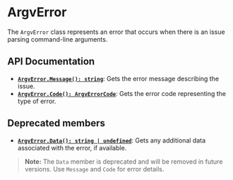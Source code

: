 # ArgvError

The `ArgvError` class represents an error that occurs
when there is an issue parsing command-line arguments.

## API Documentation

- [**`ArgvError.Message(): string`**](#): Gets the error message describing the issue.
- [**`ArgvError.Code(): ArgvErrorCode`**](/contents/reference/argv_error_code):
Gets the error code representing the type of error.

## Deprecated members
- [**`ArgvError.Data(): string | undefined`**](#): Gets any additional data associated with the error, if available.

> **Note:** The `Data` member is deprecated and will be removed in future versions.
> Use `Message` and `Code` for error details.